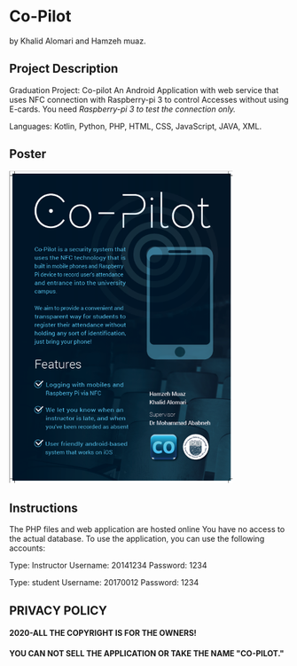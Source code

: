 # Co-Pilot 
by Khalid Alomari and Hamzeh muaz.

## Project Description
Graduation Project: Co-pilot An Android Application with web service that uses NFC connection with Raspberry-pi 3 to control Accesses without using E-cards. You need <em>Raspberry-pi 3 to test the connection only.</em>

Languages: Kotlin, Python, PHP, HTML, CSS, JavaScript, JAVA, XML.

## Poster
<img src="Co-Pilot%20Poster.png"  width = "80%">

## Instructions
The PHP files and web application are hosted online
You have no access to the actual database.
To use the application, you can use the following accounts:

Type: Instructor
Username: 20141234
Password: 1234


Type: student
Username: 20170012
Password: 1234


## PRIVACY POLICY 
#### 2020-ALL THE COPYRIGHT IS FOR THE OWNERS!
#### YOU CAN NOT SELL THE APPLICATION OR TAKE THE NAME "CO-PILOT." 
